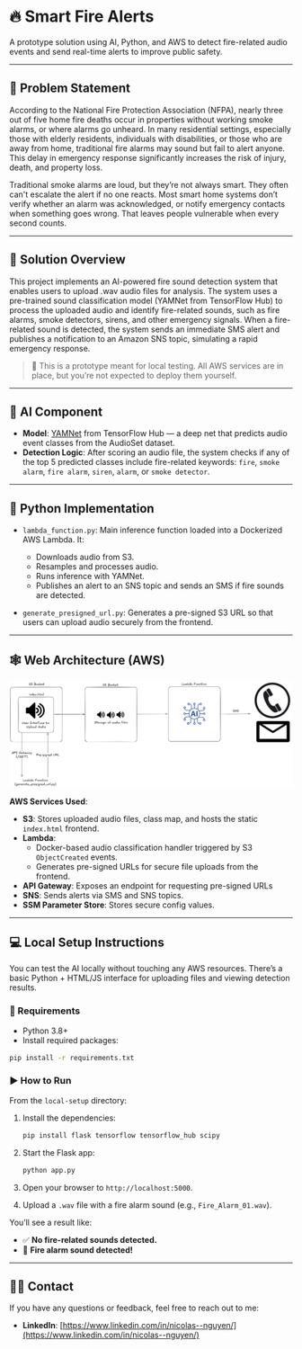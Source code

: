 # 🔥 Smart Fire Alerts

A prototype solution using AI, Python, and AWS to detect fire-related audio events and send real-time alerts to improve public safety.

---

## 📌 Problem Statement

According to the National Fire Protection Association (NFPA), nearly three out of five home fire deaths occur in properties without working smoke alarms, or where alarms go unheard. In many residential settings, especially those with elderly residents, individuals with disabilities, or those who are away from home, traditional fire alarms may sound but fail to alert anyone. This delay in emergency response significantly increases the risk of injury, death, and property loss.

Traditional smoke alarms are loud, but they’re not always smart. They often can't escalate the alert if no one reacts. Most smart home systems don’t verify whether an alarm was acknowledged, or notify emergency contacts when something goes wrong. That leaves people vulnerable when every second counts.

---

## 🚀 Solution Overview

This project implements an AI-powered fire sound detection system that enables users to upload .wav audio files for analysis. The system uses a pre-trained sound classification model (YAMNet from TensorFlow Hub) to process the uploaded audio and identify fire-related sounds, such as fire alarms, smoke detectors, sirens, and other emergency signals. When a fire-related sound is detected, the system sends an immediate SMS alert and publishes a notification to an Amazon SNS topic, simulating a rapid emergency response.

> 🧪 This is a prototype meant for local testing. All AWS services are in place, but you’re not expected to deploy them yourself.

---

## 🧠 AI Component

- **Model**: [YAMNet](https://tfhub.dev/google/yamnet/1) from TensorFlow Hub — a deep net that predicts audio event classes from the AudioSet dataset.
- **Detection Logic**: After scoring an audio file, the system checks if any of the top 5 predicted classes include fire-related keywords: `fire`, `smoke alarm`, `fire alarm`, `siren`, `alarm`, or `smoke detector`.

---

## 🐍 Python Implementation

- `lambda_function.py`: Main inference function loaded into a Dockerized AWS Lambda. It:
  - Downloads audio from S3.
  - Resamples and processes audio.
  - Runs inference with YAMNet.
  - Publishes an alert to an SNS topic and sends an SMS if fire sounds are detected.

- `generate_presigned_url.py`: Generates a pre-signed S3 URL so that users can upload audio securely from the frontend.

---

## 🕸️ Web Architecture (AWS)

![Architecture](architecture.png)

**AWS Services Used**:
- **S3**: Stores uploaded audio files, class map, and hosts the static `index.html` frontend.
- **Lambda**: 
  - Docker-based audio classification handler triggered by S3 `ObjectCreated` events.
  - Generates pre-signed URLs for secure file uploads from the frontend.
- **API Gateway**: Exposes an endpoint for requesting pre-signed URLs
- **SNS**: Sends alerts via SMS and SNS topics.
- **SSM Parameter Store**: Stores secure config values.


---

## 💻 Local Setup Instructions

You can test the AI locally without touching any AWS resources. There’s a basic Python + HTML/JS interface for uploading files and viewing detection results.

### 🔧 Requirements

- Python 3.8+
- Install required packages:

```bash
pip install -r requirements.txt
```

### ▶️ How to Run

From the `local-setup` directory:

1. Install the dependencies:

    ```bash
    pip install flask tensorflow tensorflow_hub scipy
    ```

2. Start the Flask app:

    ```bash
    python app.py
    ```

3. Open your browser to `http://localhost:5000`.

4. Upload a `.wav` file with a fire alarm sound (e.g., `Fire_Alarm_01.wav`).

You’ll see a result like:

- ✅ **No fire-related sounds detected.**
- 🚨 **Fire alarm sound detected!**

---

## 👨‍💻 Contact

If you have any questions or feedback, feel free to reach out to me:

- **LinkedIn**: [https://www.linkedin.com/in/nicolas--nguyen/](https://www.linkedin.com/in/nicolas--nguyen/)
